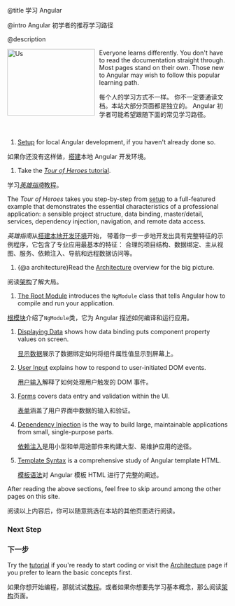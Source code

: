 @title
学习 Angular

@intro
Angular 初学者的推荐学习路径

@description



<figure>
  <img src="assets/images/devguide/intro/people.png" width="200px" height="152px" alt="Us" align="left" style="margin-left:-40px;margin-right:10px"></img>
</figure>



Everyone learns differently.
You don't have to read the documentation straight through.  Most pages stand on their own.
Those new to Angular may wish to follow this popular learning path.
<br class="l-clear-left">

每个人的学习方式不一样。
你不一定要通读文档。本站大部分页面都是独立的。
Angular 初学者可能希望跟随下面的常见学习路径。

<br class="l-clear-left">

1. [Setup](guide/setup "Setup locally withe Quickstart seed") for local Angular development, if you haven't already done so.

  如果你还没有这样做，[搭建](guide/setup  "利用《快速起步》种子搭建本地开发环境")本地 Angular 开发环境。

1. Take the [*Tour of Heroes* tutorial](tutorial "Tour of Heroes"). 

  学习[*英雄指南*教程](tutorial "Tour of Heroes")。
  
  The *Tour of Heroes* takes you step-by-step from [setup](guide/setup)
  to a full-featured example that demonstrates the essential characteristics of a professional application:
  a sensible project structure, data binding, master/detail, services, dependency injection, navigation, and remote data access.

  *英雄指南*从[搭建本地开发环境](guide/setup)开始，
  带着你一步一步地开发出具有完整特征的示例程序，它包含了专业应用最基本的特征：
  合理的项目结构、数据绑定、主从视图、服务、依赖注入、导航和远程数据访问等。

1. {@a architecture}Read the [Architecture](guide/architecture) overview for the big picture.

  阅读[架构](guide/architecture)了解大局。

1. [The Root Module](guide/appmodule) introduces the `NgModule` class that tells Angular how to compile and run your application.

  [根模块](guide/appmodule)介绍了`NgModule`类，它为 Angular 描述如何编译和运行应用。

1. [Displaying Data](guide/displaying-data) shows how data binding puts component property values on screen.

   [显示数据](guide/displaying-data)展示了数据绑定如何将组件属性值显示到屏幕上。

1. [User Input](guide/user-input) explains how to respond to user-initiated DOM events.

   [用户输入](guide/user-input)解释了如何处理用户触发的 DOM 事件。

1. [Forms](guide/forms) covers data entry and validation within the UI.

   [表单](guide/forms)涵盖了用户界面中数据的输入和验证。

1. [Dependency Injection](guide/dependency-injection) is the way to build large, maintainable applications
from small, single-purpose parts.

   [依赖注入](guide/dependency-injection)是用小型和单用途部件来构建大型、易维护应用的途径。

1. [Template Syntax](guide/template-syntax) is a comprehensive study of Angular template HTML.

   [模板语法](guide/template-syntax)对 Angular 模板 HTML 进行了完整的阐述。

After reading the above sections, feel free to skip around among the other pages on this site.

阅读以上内容后，你可以随意挑选在本站的其他页面进行阅读。


<div class="l-sub-section">



### Next Step

### 下一步

Try the [tutorial](tutorial "Tour of Heroes") if you're ready to start coding or
visit the [Architecture](guide/architecture "Basic Concepts") page if you prefer to learn the basic concepts first.

如果你想开始编程，那就试试[教程](tutorial "英雄指南")。或者如果你想要先学习基本概念，那么阅读[架构](guide/architecture "基本概念")页面。

</div>

